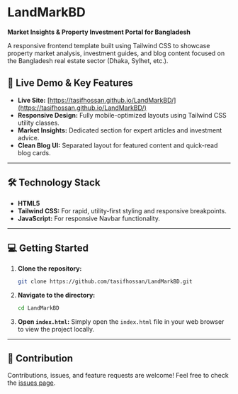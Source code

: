 # LandMarkBD

**Market Insights & Property Investment Portal for Bangladesh**

A responsive frontend template built using Tailwind CSS to showcase property market analysis, investment guides, and blog content focused on the Bangladesh real estate sector (Dhaka, Sylhet, etc.).

## 🚀 Live Demo & Key Features

* **Live Site:** [https://tasifhossan.github.io/LandMarkBD/](https://tasifhossan.github.io/LandMarkBD/)
* **Responsive Design:** Fully mobile-optimized layouts using Tailwind CSS utility classes.
* **Market Insights:** Dedicated section for expert articles and investment advice.
* **Clean Blog UI:** Separated layout for featured content and quick-read blog cards.

***

## 🛠️ Technology Stack

* **HTML5**
* **Tailwind CSS:** For rapid, utility-first styling and responsive breakpoints.
* **JavaScript:** For responsive Navbar functionality.

***

## 💻 Getting Started

1.  **Clone the repository:**
    ```sh
    git clone https://github.com/tasifhossan/LandMarkBD.git
    ```

2.  **Navigate to the directory:**
    ```bash
    cd LandMarkBD
    ```

3.  **Open `index.html`:**
    Simply open the `index.html` file in your web browser to view the project locally.

***

## 🤝 Contribution

Contributions, issues, and feature requests are welcome! Feel free to check the [issues page](https://github.com/tasifhossan/LandMarkBD/issues).
